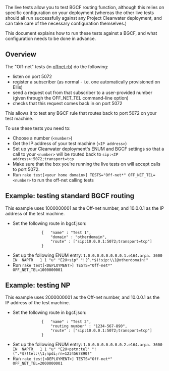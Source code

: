 The live tests allow you to test BGCF routing function, although this
relies on specific configuration on your deployment (whereas the other
live tests should all run successfully against any Project Clearwater
deployment, and can take care of the necessary configuration
themselves.)

This document explains how to run these tests against a BGCF, and what
configuration needs to be done in advance.

## Overview ##

The "Off-net" tests (in [offnet.rb](lib/tests/offnet.rb)) do the
following:

* listen on port 5072
* register a subscriber (as normal - i.e. one automatically
  provisioned on Ellis)
* send a request out from that subscriber to a user-provided number
  (given through the OFF_NET_TEL command-line option)
* checks that this request comes back in on port 5072

This allows it to test any BGCF rule that routes back to port 5072 on
your test machine.

To use these tests you need to:

* Choose a number (`<number>`)
* Get the IP address of your test machine (`<IP address>`)
* Set up your Clearwater deployment's ENUM and BGCF settings so that a call to your `<number>` will be routed back to `sip:<IP address>:5072;transport=tcp`
* Make sure that the box you're running the live tests on will accept calls to port 5072.
* Run `rake test[<your home domain>] TESTS="Off-net*" OFF_NET_TEL=<number>` to run the off-net calling tests

## Example: testing standard BGCF routing ##

This example uses 1000000001 as the Off-net number, and 10.0.0.1 as the IP address of the test machine.

* Set the following route in bgcf.json:
```
                {   "name" : "Test 1",
                    "domain" : "otherdomain",
                    "route" : ["sip:10.0.0.1:5072;transport=tcp"]
                }
```
* Set up the following ENUM entry:
        `1.0.0.0.0.0.0.0.0.1.e164.arpa.	3600	IN	NAPTR	1 1 "u" "E2U+sip" "!(^.*$)!sip:\\1@otherdomain!"`
*  Run `rake test[<DEPLOYMENT>] TESTS="Off-net*" OFF_NET_TEL=1000000001`

## Example: testing NP ##

This example uses 2000000001 as the Off-net number, and 10.0.0.1 as the IP address of the test machine.

* Set the following route in bgcf.json:
```
                {   "name" : "Test 2",
                    "routing number" : "1234-567-890",
                    "route" : ["sip:10.0.0.1:5072;transport=tcp"]
                }
```
* Set up the following ENUM entry:
        `1.0.0.0.0.0.0.0.0.2.e164.arpa.	3600	IN	NAPTR	1 1 "u" "E2U+pstn:tel" "!(^.*$)!tel:\\1;npdi;rn=1234567890!"`
*  Run `rake test[<DEPLOYMENT>] TESTS="Off-net*" OFF_NET_TEL=2000000001`
